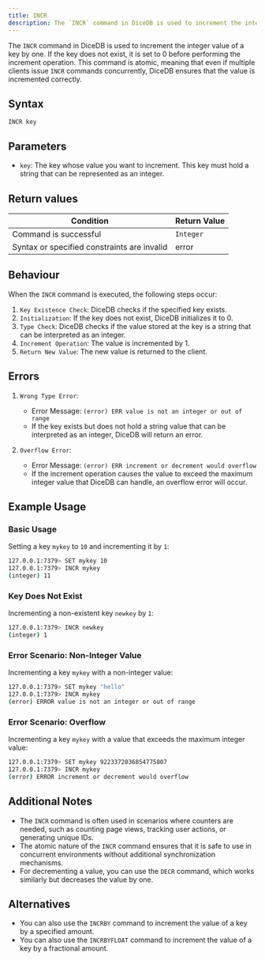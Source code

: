 ```yaml
---
title: INCR
description: The `INCR` command in DiceDB is used to increment the integer value of a key by one. If the key does not exist, it is set to 0 before performing the increment operation. This command is atomic, meaning that even if multiple clients issue `INCR` commands concurrently, DiceDB ensures that the value is incremented correctly.
---
```


The `INCR` command in DiceDB is used to increment the integer value of a key by one. If the key does not exist, it is set to 0 before performing the increment operation. This command is atomic, meaning that even if multiple clients issue `INCR` commands concurrently, DiceDB ensures that the value is incremented correctly.

## Syntax

```plaintext
INCR key
```

## Parameters

- `key`: The key whose value you want to increment. This key must hold a string that can be represented as an integer.

## Return values

| Condition                                      | Return Value                                      |
|------------------------------------------------|---------------------------------------------------|
| Command is successful                          | `Integer`                                         |
| Syntax or specified constraints are invalid    | error                                             |

## Behaviour

When the `INCR` command is executed, the following steps occur:

1. `Key Existence Check`: DiceDB checks if the specified key exists.
2. `Initialization`: If the key does not exist, DiceDB initializes it to 0.
3. `Type Check`: DiceDB checks if the value stored at the key is a string that can be interpreted as an integer.
4. `Increment Operation`: The value is incremented by 1.
5. `Return New Value`: The new value is returned to the client.

## Errors
1. `Wrong Type Error`:

   - Error Message: `(error) ERR value is not an integer or out of range`
   - If the key exists but does not hold a string value that can be interpreted as an integer, DiceDB will return an error.


2. `Overflow Error`:

   - Error Message: `(error) ERR increment or decrement would overflow`
   - If the increment operation causes the value to exceed the maximum integer value that DiceDB can handle, an overflow error will occur.


## Example Usage

### Basic Usage

Setting a key `mykey` to `10` and incrementing it by `1`:

```bash
127.0.0.1:7379> SET mykey 10
127.0.0.1:7379> INCR mykey
(integer) 11
```

### Key Does Not Exist

Incrementing a non-existent key `newkey` by `1`:

```bash
127.0.0.1:7379> INCR newkey
(integer) 1
```

### Error Scenario: Non-Integer Value

Incrementing a key `mykey` with a non-integer value:
```bash
127.0.0.1:7379> SET mykey "hello"
127.0.0.1:7379> INCR mykey
(error) ERROR value is not an integer or out of range
```

### Error Scenario: Overflow

Incrementing a key `mykey` with a value that exceeds the maximum integer value:
```bash
127.0.0.1:7379> SET mykey 9223372036854775807
127.0.0.1:7379> INCR mykey
(error) ERROR increment or decrement would overflow
```

## Additional Notes

- The `INCR` command is often used in scenarios where counters are needed, such as counting page views, tracking user actions, or generating unique IDs.
- The atomic nature of the `INCR` command ensures that it is safe to use in concurrent environments without additional synchronization mechanisms.
- For decrementing a value, you can use the `DECR` command, which works similarly but decreases the value by one.


## Alternatives

- You can also use the `INCRBY` command to increment the value of a key by a specified amount.
- You can also use the `INCRBYFLOAT` command to increment the value of a key by a fractional amount.
